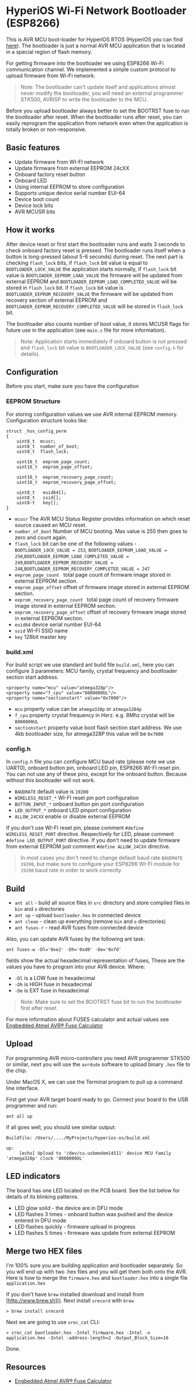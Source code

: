 HyperiOS Wi-Fi Network Bootloader (ESP8266)
========

This is AVR MCU boot-loader for HyperiOS RTOS (HyperiOS you can find [here](https://github.com/lashad/hyperios-os)). The bootloader is just a normal AVR MCU application that is located in a special region of flash memory. 

For getting firmware into the bootloader we using ESP8266 Wi-Fi communication channel. We implemented a simple custom protocol to upload firmware from Wi-Fi network.

> Note: The bootloader can't update itself and applications almost never modify the bootloader, you will need an external programmer STK500, AVRISP to write the bootloader to the MCU.


Before you upload bootloader always better to set the BOOTRST fuse to run the bootloader after reset. When the bootloader runs after reset, you can easily reprogram the application from network even when the application is totally broken or non-responsive. 

## Basic features

- Update firmware from WI-FI network
- Update firmware from external EEPROM 24cXX
- Onboard factory reset button
- Onboard LED
- Using internal EEPROM to store configuration
- Supports unique device serial number EUI-64
- Device boot count
- Device lock bits
- AVR MCUSR bits

## How it works

After device reset or first start the bootloader runs and waits 3 seconds to check onboard factory reset is pressed. The bootloader runs itself when a button is long-pressed (about 5-6 seconds) during reset. The next part is checking `flash_lock` bits, if `flash_lock` bit value is equal to `BOOTLOADER_LOCK_VALUE` the application starts normally, if `flash_lock` bit value is `BOOTLOADER_EEPROM_LOAD_VALUE` the firmware will be updated from external EEPROM and `BOOTLOADER_EEPROM_LOAD_COMPLETED_VALUE` will be stored in `flash_lock` bit.  if `flash_lock` bit value is `BOOTLOADER_EEPROM_RECOVERY_VALUE` the firmware will be updated from recovery section of external EEPROM and `BOOTLOADER_EEPROM_RECOVERY_COMPLETED_VALUE` will be stored in `flash_lock` bit. 

The bootloader also counts number of boot value, it stores MCUSR flags for future use in the application (see `main.c` file for more information).

> Note: Application starts immediately if onboard button is not pressed and `flash_lock` bit value is `BOOTLOADER_LOCK_VALUE` (see `config.h` for details).


## Configuration

Before you start, make sure you have the configuration

### EEPROM Structure

For storing configuration values we use AVR internal EEPROM memory. Configuration structure looks like:

	struct _hos_config_perm
	{
	    uint8_t  mcusr;
	    uint8_t  number_of_boot;
	    uint8_t  flash_lock;
	    
	    uint16_t  eeprom_page_count;
	    uint16_t  eeprom_page_offset;
	
	    uint16_t  eeprom_recovery_page_count;
	    uint16_t  eeprom_recovery_page_offset;
	
	    uint8_t   euid64[];
	    uint8_t   ssid[];
	    uint8-t   key[];
	}


- `mcusr` The AVR MCU Status Register provides information on which reset source caused an MCU reset.
- `number_of_boot` Number of MCU booting. Max value is 255 then goes to zero and count again.
- `flash_lock` bit can be one of the following values - `BOOTLOADER_LOCK_VALUE = 253`, `BOOTLOADER_EEPROM_LOAD_VALUE = 250`,`BOOTLOADER_EEPROM_LOAD_COMPLETED_VALUE = 249`,`BOOTLOADER_EEPROM_RECOVERY_VALUE = 248`,`BOOTLOADER_EEPROM_RECOVERY_COMPLETED_VALUE = 247`
- `eeprom_page_count ` total page count of firmware image stored in external EEPROM section.
- `eeprom_page_offset` offset of firmware image stored in external EEPROM section.
- `eeprom_recovery_page_count ` total page count of recovery firmware image stored in external EEPROM section.
- `eeprom_recovery_page_offset` offset of recovery firmware image stored in external EEPROM section.
- `euid64` device serial number EUI-64
- `ssid` WI-FI SSID name
- `key` 128bit master key


### build.xml

For build script we use standard ant build file `build.xml`, here you can configure 3 parameters: MCU family, crystal frequency and bootloader section start address.

    <property name="mcu" value="atmega328p"/>
    <property name="f_cpu" value="8000000UL"/>
    <property name="sectionstart" value="0x7000"/>

- `mcu` property value can be `atmega328p` or `atmega1284p`
- `f_cpu` property crystal frequency in Herz. e.g. 8Mhz crystal will be `8000000UL`
- `sectionstart` property value boot flash section start address. We use 4kb bootloader size, for atmega328P this value will be `0x7000`


### config.h

In `config.h` file you can configure MCU baud rate (please note we use UART0), onboard button pin, onboard LED pin, ESP8266 WI-FI reset pin. You can not use any of these pins, except for the onboard button. Because without this bootloader will not work.

- `BAUDRATE` default value is `19200`
- `WIRELESS_RESET_*` WI-FI reset pin port configuration
- `BUTTON_INPUT_*` onboard button pin port configuration
- `LED_OUTPUT_*` onboard LED pinport configuration
- `ALLOW_24CXX` enable or disable external EEPROM

If you don't use WI-FI reset pin, please comment `#define WIRELESS_RESET_PORT` directive. Respectively for LED, please comment `#define LED_OUTPUT_PORT` directive. If you don't need to update firmware from external EEPROM just comment `#define ALLOW_24CXX` directive.

> In most cases you don't need to change default baud rate `BAUDRATE   19200`, but make sure to configure your ESP8266 WI-FI module for `19200` baud rate in order to work correctly. 


## Build

* `ant all` -  build all source files in `src` directory and store compiled files in `bin` and `o` directories
* `ant up` - upload `bootloader.hex` in connected device
* `ant clean` - clean up everything (remove `bin` and `o` directories)
* `ant fuses-r` - read AVR fuses from connected device

Also, you can update AVR fuses by the following ant task:

`ant fuses-w -Dl='0xe2' -Dh='0xd0' -De='0xfd'`

fields show the actual hexadecimal representation of fuses, These are the values you have to program into your AVR device. Where:

- `-Dl` is a LOW fuse in hexadecimal
- `-Dh` is HIGH fuse in hexadecimal
- `-De` is EXT fuse in hexadecimal

> Note: Make sure to set the BOOTRST fuse bit to run the bootloader first after reset.

For more information about FUSES calculator and actual values see [Engbedded Atmel AVR® Fuse Calculator](http://www.engbedded.com/fusecalc/)


## Upload 

For programming AVR micro-controllers you need AVR programmer STK500 or similar, next you will use the `avrdude` software to upload binary `.hex` file to the chip.

Under MacOS X, we can use the Terminal program to pull up a command line interface. 

First get your AVR target board ready to go. Connect your board to the USB programmer and run:

`ant all up` 

If all goes well, you should see similar output:
	
	Buildfile: /Users/..../MyProjects/hyperios-os/build.xml
	
	up:
	     [echo] Upload to '/dev/cu.usbmodem14511' device MCU family 'atmega328p' clock '8000000UL'

## LED indicators

The board has one LED located on the PCB board. See the list below for details of its blinking patterns.

- LED glow solid - the device are in DFU mode
- LED flashes 3 times - onboard button was pushed and the device entered in DFU mode
- LED flashes quickly - firmware upload in progress
- LED flashes 5 times - firmware was update from external EEPROM


## Merge two HEX files

I'm 100% sure you are building application and bootloader separately. So you will end up with two .hex files and you will get them both onto the AVR. Here is how to merge the `firmware.hex` and `bootloader.hex` into a single file `application.hex`

If you don't have `brew` installed download and install from [http://www.brew.sh](). Next install `srecord` with `brew`

`> brew install srecord`

Next we are going to use `srec_cat` CLI:

`> srec_cat bootloader.hex -Intel firmware.hex -Intel -o application.hex -Intel -address-length=2 -Output_Block_Size=16`

Done.


Resources
-----------

- [Engbedded Atmel AVR® Fuse Calculator](http://www.engbedded.com/fusecalc/)

